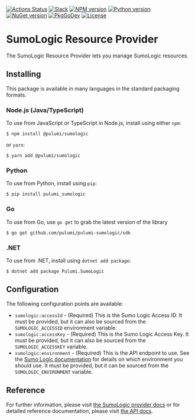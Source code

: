 [![Actions Status](https://github.com/pulumi/pulumi-sumologic/workflows/master/badge.svg)](https://github.com/pulumi/pulumi-sumologic/actions)
[![Slack](http://www.pulumi.com/images/docs/badges/slack.svg)](https://slack.pulumi.com)
[![NPM version](https://badge.fury.io/js/%40pulumi%2Fsumologic.svg)](https://www.npmjs.com/package/@pulumi/sumologic)
[![Python version](https://badge.fury.io/py/pulumi-sumologic.svg)](https://pypi.org/project/pulumi-sumologic)
[![NuGet version](https://badge.fury.io/nu/pulumi.sumologic.svg)](https://badge.fury.io/nu/pulumi.sumologic)
[![PkgGoDev](https://pkg.go.dev/badge/github.com/pulumi/pulumi-sumologic/sdk/go)](https://pkg.go.dev/github.com/pulumi/pulumi-sumologic/sdk/go)
[![License](https://img.shields.io/npm/l/%40pulumi%2Fpulumi.svg)](https://github.com/pulumi/pulumi-sumologic/blob/master/LICENSE)

# SumoLogic Resource Provider

The SumoLogic Resource Provider lets you manage SumoLogic resources.

## Installing

This package is available in many languages in the standard packaging formats.

### Node.js (Java/TypeScript)

To use from JavaScript or TypeScript in Node.js, install using either `npm`:

    $ npm install @pulumi/sumologic

or `yarn`:

    $ yarn add @pulumi/sumologic

### Python

To use from Python, install using `pip`:

    $ pip install pulumi_sumologic

### Go

To use from Go, use `go get` to grab the latest version of the library

    $ go get github.com/pulumi/pulumi-sumologic/sdk

### .NET

To use from .NET, install using `dotnet add package`:

    $ dotnet add package Pulumi.SumoLogic

## Configuration

The following configuration points are available:

- `sumologic:accessId` - (Required) This is the Sumo Logic Access ID. It must be provided, but it can also be sourced 
  from the `SUMOLOGIC_ACCESSID` environment variable.
- `sumologic:accessKey` - (Required) This is the Sumo Logic Access Key. It must be provided, but it can also be 
  sourced from the `SUMOLOGIC_ACCESSKEY` variable.
- `sumologic:environment` - (Required) This is the API endpoint to use. See the [Sumo Logic documentation](https://help.sumologic.com/APIs/General_API_Information/Sumo_Logic_Endpoints_and_Firewall_Security) for details on 
  which environment you should use. It must be provided, but it can be sourced from the `SUMOLOGIC_ENVIRONMENT` variable.

## Reference

For further information, please visit [the SumoLogic provider docs](https://www.pulumi.com/docs/intro/cloud-providers/sumologic)
or for detailed reference documentation, please visit [the API docs](https://www.pulumi.com/docs/reference/pkg/sumologic).
